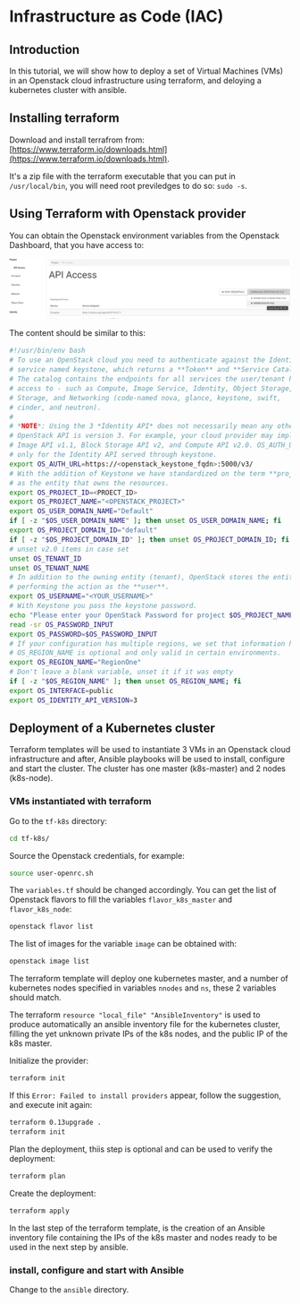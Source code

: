 # Infrastructure as Code (IAC)

## Introduction
In this tutorial, we will show how to deploy a set of Virtual Machines (VMs)
in an Openstack cloud infrastructure using terraform, and deloying
a kubernetes cluster with ansible.

## Installing terraform

Download and install terrafrom from:
[https://www.terraform.io/downloads.html](https://www.terraform.io/downloads.html).

It's a zip file with the terraform executable that you can put in `/usr/local/bin`,
you will need root previledges to do so: `sudo -s`.

## Using Terraform with Openstack provider

You can obtain the Openstack environment variables from the Openstack Dashboard, that
you have access to:

![alt text](openstack-dashboard-cred.png)

The content should be similar to this:

```bash
#!/usr/bin/env bash
# To use an OpenStack cloud you need to authenticate against the Identity
# service named keystone, which returns a **Token** and **Service Catalog**.
# The catalog contains the endpoints for all services the user/tenant has
# access to - such as Compute, Image Service, Identity, Object Storage, Block
# Storage, and Networking (code-named nova, glance, keystone, swift,
# cinder, and neutron).
#
# *NOTE*: Using the 3 *Identity API* does not necessarily mean any other
# OpenStack API is version 3. For example, your cloud provider may implement
# Image API v1.1, Block Storage API v2, and Compute API v2.0. OS_AUTH_URL is
# only for the Identity API served through keystone.
export OS_AUTH_URL=https://<openstack_keystone_fqdn>:5000/v3/
# With the addition of Keystone we have standardized on the term **project**
# as the entity that owns the resources.
export OS_PROJECT_ID=<PROECT_ID>
export OS_PROJECT_NAME="<OPENSTACK_PROJECT>"
export OS_USER_DOMAIN_NAME="Default"
if [ -z "$OS_USER_DOMAIN_NAME" ]; then unset OS_USER_DOMAIN_NAME; fi
export OS_PROJECT_DOMAIN_ID="default"
if [ -z "$OS_PROJECT_DOMAIN_ID" ]; then unset OS_PROJECT_DOMAIN_ID; fi
# unset v2.0 items in case set
unset OS_TENANT_ID
unset OS_TENANT_NAME
# In addition to the owning entity (tenant), OpenStack stores the entity
# performing the action as the **user**.
export OS_USERNAME="<YOUR_USERNAME>"
# With Keystone you pass the keystone password.
echo "Please enter your OpenStack Password for project $OS_PROJECT_NAME as user $OS_USERNAME: "
read -sr OS_PASSWORD_INPUT
export OS_PASSWORD=$OS_PASSWORD_INPUT
# If your configuration has multiple regions, we set that information here.
# OS_REGION_NAME is optional and only valid in certain environments.
export OS_REGION_NAME="RegionOne"
# Don't leave a blank variable, unset it if it was empty
if [ -z "$OS_REGION_NAME" ]; then unset OS_REGION_NAME; fi
export OS_INTERFACE=public
export OS_IDENTITY_API_VERSION=3
```

## Deployment of a Kubernetes cluster

Terraform templates will be used to instantiate 3 VMs in an Openstack cloud
infrastructure and after, Ansible playbooks will be used to install, configure
and start the cluster. The cluster has one master (k8s-master) and 2 nodes (k8s-node).

### VMs instantiated with terraform

Go to the `tf-k8s` directory:

```bash
cd tf-k8s/
```

Source the Openstack credentials, for example:

```bash
source user-openrc.sh
```

The `variables.tf` should be changed accordingly. You can get the list of Openstack
flavors to fill the variables `flavor_k8s_master` and `flavor_k8s_node`:

```bash
openstack flavor list
```

The list of images for the variable `image` can be obtained with:

```bash
openstack image list
```

The terraform template will deploy one kubernetes master, and a number of
kubernetes nodes specified in variables `nnodes` and `ns`, these 2 variables should
match.

The terraform `resource "local_file" "AnsibleInventory"` is used to produce automatically
an ansible inventory file for the kubernetes cluster, filling the yet unknown private
IPs of the k8s nodes, and the public IP of the k8s master.

Initialize the provider:

```bash
terraform init
```

If this `Error: Failed to install providers` appear, follow the suggestion, and execute
init again:

```bash
terraform 0.13upgrade .
terraform init
```


Plan the deployment, thiis step is optional and can be used to verify the deployment:

```bash
terraform plan
```

Create the deployment:

```bash
terraform apply
```

In the last step of the terraform template, is the creation of an Ansible
inventory file containing the IPs of the k8s master and nodes ready to be used
in the next step by ansible.

### install, configure and start with Ansible

Change to the `ansible` directory. 

